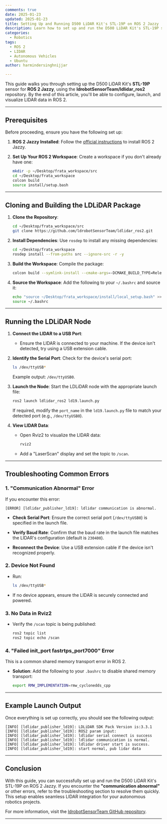 ```yaml
---
comments: true  
date: 2025-01-23  
updated: 2025-01-23  
title: Setting Up and Running D500 LiDAR Kit's STL-19P on ROS 2 Jazzy 
description: Learn how to set up and run the D500 LiDAR Kit's STL-19P sensor on ROS 2 Jazzy, including installation, configuration, and troubleshooting common errors. 
categories:  
  - Robotics  
tags:  
  - ROS 2  
  - LIDAR  
  - Autonomous Vehicles  
  - Ubuntu  
author: harmindersinghnijjar  

---
```


This guide walks you through setting up the D500 LiDAR Kit's **STL-19P** sensor for **ROS 2 Jazzy**, using the **ldrobotSensorTeam/ldlidar_ros2** repository. By the end of this article, you'll be able to configure, launch, and visualize LIDAR data in ROS 2.

---

## Prerequisites

Before proceeding, ensure you have the following set up:

1. **ROS 2 Jazzy Installed**:
   Follow the [official instructions](https://docs.ros.org/en/jazzy/Installation.html) to install ROS 2 Jazzy.

2. **Set Up Your ROS 2 Workspace**:
   Create a workspace if you don't already have one:
   ```bash
   mkdir -p ~/Desktop/frata_workspace/src
   cd ~/Desktop/frata_workspace
   colcon build
   source install/setup.bash
   ```

---

## Cloning and Building the LDLiDAR Package

1. **Clone the Repository**:
   ```bash
   cd ~/Desktop/frata_workspace/src
   git clone https://github.com/ldrobotSensorTeam/ldlidar_ros2.git
   ```

2. **Install Dependencies**:
   Use `rosdep` to install any missing dependencies:
   ```bash
   cd ~/Desktop/frata_workspace
   rosdep install --from-paths src --ignore-src -r -y
   ```

3. **Build the Workspace**:
   Compile the package:
   ```bash
   colcon build --symlink-install --cmake-args=-DCMAKE_BUILD_TYPE=Release
   ```

4. **Source the Workspace**:
   Add the following to your `~/.bashrc` and source it:
   ```bash
   echo "source ~/Desktop/frata_workspace/install/local_setup.bash" >> ~/.bashrc
   source ~/.bashrc
   ```

---

## Running the LDLiDAR Node

1. **Connect the LIDAR to a USB Port**:
   - Ensure the LIDAR is connected to your machine. If the device isn't detected, try using a USB extension cable.

2. **Identify the Serial Port**:
   Check for the device's serial port:
   ```bash
   ls /dev/ttyUSB*
   ```
   Example output: `/dev/ttyUSB0`.

3. **Launch the Node**:
   Start the LDLiDAR node with the appropriate launch file:
   ```bash
   ros2 launch ldlidar_ros2 ld19.launch.py
   ```
   If required, modify the `port_name` in the `ld19.launch.py` file to match your detected port (e.g., `/dev/ttyUSB0`).

4. **View LIDAR Data**:
   - Open Rviz2 to visualize the LIDAR data:
     ```bash
     rviz2
     ```
   - Add a "LaserScan" display and set the topic to `/scan`.

---

## Troubleshooting Common Errors

### 1. **"Communication Abnormal" Error**
   If you encounter this error:
   ```plaintext
   [ERROR] [ldlidar_publisher_ld19]: ldlidar communication is abnormal.
   ```
   
   - **Check Serial Port**: Ensure the correct serial port (`/dev/ttyUSB0`) is specified in the launch file.
   
   - **Verify Baud Rate**: Confirm that the baud rate in the launch file matches the LIDAR's configuration (default is `230400`).
   
   - **Reconnect the Device**: Use a USB extension cable if the device isn't recognized properly.

### 2. **Device Not Found**
   - Run:
     ```bash
     ls /dev/ttyUSB*
     ```
   - If no device appears, ensure the LIDAR is securely connected and powered.

### 3. **No Data in Rviz2**
   - Verify the `/scan` topic is being published:
     ```bash
     ros2 topic list
     ros2 topic echo /scan
     ```

### 4. **"Failed init_port fastrtps_port7000" Error**
   This is a common shared memory transport error in ROS 2.
   - **Solution**: Add the following to your `.bashrc` to disable shared memory transport:
     ```bash
     export RMW_IMPLEMENTATION=rmw_cyclonedds_cpp
     ```

---

## Example Launch Output

Once everything is set up correctly, you should see the following output:
```plaintext
[INFO] [ldlidar_publisher_ld19]: LDLiDAR SDK Pack Version is:3.3.1
[INFO] [ldlidar_publisher_ld19]: ROS2 param input:
[INFO] [ldlidar_publisher_ld19]: ldlidar serial connect is success
[INFO] [ldlidar_publisher_ld19]: ldlidar communication is normal.
[INFO] [ldlidar_publisher_ld19]: ldlidar driver start is success.
[INFO] [ldlidar_publisher_ld19]: start normal, pub lidar data
```

---

## Conclusion

With this guide, you can successfully set up and run the D500 LiDAR Kit's STL-19P  on ROS 2 Jazzy. If you encounter the **"communication abnormal"** or other errors, refer to the troubleshooting section to resolve them quickly. This setup enables seamless LIDAR integration for your autonomous robotics projects.

For more information, visit the [ldrobotSensorTeam GitHub repository](https://github.com/ldrobotSensorTeam/ldlidar_ros2).

--- 